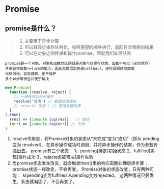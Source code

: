 # Promise

## promise是什么？
> 1. 主要用于异步计算
> 2. 可以将异步操作队列化，按照期望的顺序执行，返回符合预期的结果
> 3. 可以在对象之间传递和操作promise，帮助我们处理队列
```
promise是一个对象，对象和函数的区别就是对象可以保存状态，函数不可以（闭包除外）
并未剥夺函数return的能力，因此无需层层传递callback，进行回调获取数据
代码风格，容易理解，便于维护
多个异步等待合并便于解决
```

```js
new Promise(
  function (resolve, reject) {
    // 一段耗时的异步操作
    resolve('成功') // 数据处理完成
    // reject('失败') // 数据处理出错
  }
).then(
  (res) => {console.log(res)},  // 成功
  (err) => {console.log(err)} // 失败
)
```

1. resolve作用是，将Promise对象的状态从“未完成”变为“成功”（即从 pending 变为 resolved），在异步操作成功时调用，并将异步操作的结果，作为参数传递出去。
promise有三个状态：
1、pending[待定]初始状态
2、fulfilled[实现]操作成功
3、rejected[被否决]操作失败
2. 当promise状态发生改变，就会触发then()里的响应函数处理后续步骤；
promise状态一经改变，不会再变。
Promise对象的状态改变，只有两种可能：
从pending变为fulfilled
从pending变为rejected。
这两种情况只要发生，状态就凝固了，不会再变了。